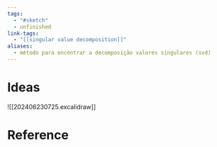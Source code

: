 ```yaml
---
tags:
  - "#sketch"
  - unfinished
link-tags:
  - "[[singular value decomposition]]"
aliases:
  - método para encontrar a decomposição valores singulares (svd)
---
```

# Ideas
![[202406230725.excalidraw]]

# Reference


